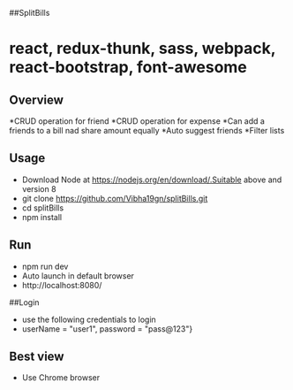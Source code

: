 ##SplitBills

# react, redux-thunk, sass, webpack, react-bootstrap, font-awesome

## Overview

*CRUD operation for friend
*CRUD operation for expense
*Can add a friends to a bill nad share amount equally
*Auto suggest friends
*Filter lists

## Usage
* Download Node at https://nodejs.org/en/download/.Suitable above and version 8
* git clone https://github.com/Vibha19gn/splitBills.git
* cd splitBills
* npm install

## Run
* npm run dev
* Auto launch in default browser
* http://localhost:8080/

##Login
* use the following credentials to login
* userName = "user1", password =  "pass@123"}

## Best view
* Use Chrome browser
